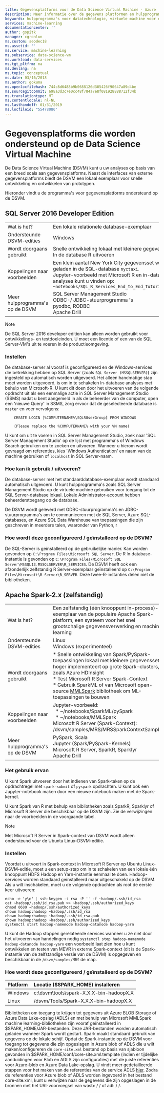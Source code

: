 ```yaml
---
title: Gegevensplatforms voor de Data Science Virtual Machine - Azure | Microsoft Docs
description: Meer informatie over de gegevens platformen en hulpprogramma's die worden ondersteund op de Data Science Virtual Machine.
keywords: hulpprogramma's voor datatechnologie, virtuele machine voor datatechnologie, hulpprogramma voor datatechnologie, linux-datatechnologie
services: machine-learning
documentationcenter: ''
author: gopitk
manager: cgronlun
ms.custom: seodec18
ms.assetid: ''
ms.service: machine-learning
ms.subservice: data-science-vm
ms.workload: data-services
ms.tgt_pltfrm: na
ms.devlang: na
ms.topic: conceptual
ms.date: 03/16/2018
ms.author: gokuma
ms.openlocfilehash: 744c8d6488b9b0688126d305426f90647a89d4be
ms.sourcegitcommit: 698a3d3c7e0cc48f784a7e8f081928888712f34b
ms.translationtype: MT
ms.contentlocale: nl-NL
ms.lasthandoff: 01/31/2019
ms.locfileid: "55478080"
---
```

# <a name="data-platforms-supported-on-the-data-science-virtual-machine"></a>Gegevensplatforms die worden ondersteund op de Data Science Virtual Machine

De Data Science Virtual Machine (DSVM) kunt u uw analyses op basis van een breed scala aan gegevensplatforms. Naast de interfaces van externe gegevensplatforms biedt de DSVM een lokaal exemplaar voor snelle ontwikkeling en ontwikkelen van prototypen. 

Hieronder vindt u de programma's voor gegevensplatforms ondersteund op de DSVM. 

## <a name="sql-server-2016-developer-edition"></a>SQL Server 2016 Developer Edition

| | |
| ------------- | ------------- |
| Wat is het?   | Een lokale relationele database-exemplaar      |
| Ondersteunde DSVM-edities      | Windows      |
| Wordt doorgaans gebruikt      | Snelle ontwikkeling lokaal met kleinere gegevensset <br/> In de database R uitvoeren   |
| Koppelingen naar voorbeelden      |    Een klein aantal New York City gegevensset worden geladen in de SQL-database `nyctaxi`. <br/> Jupyter-voorbeeld met Microsoft R en in-database analyses kunt u vinden op:<br/> `~notebooks/SQL_R_Services_End_to_End_Tutorial.ipynb`  |
| Meer hulpprogramma's op de DSVM       | SQL Server Management Studio <br/> ODBC-/ JDBC-stuurprogramma 's<br/> pyodbc, RODBC<br />Apache Drill      |

> [!NOTE]
> De SQL Server 2016 developer edition kan alleen worden gebruikt voor ontwikkelings- en testdoeleinden. U moet een licentie of een van de SQL Server-VM's uit te voeren in de productieomgeving. 


### <a name="setup"></a>Instellen

De database-server al vooraf is geconfigureerd en de Windows-services die betrekking hebben op SQL Server (zoals `SQL Server (MSSQLSERVER)`) zijn ingesteld op automatisch worden uitgevoerd. Het alleen handmatige stap moet worden uitgevoerd, is om in te schakelen In-database analyses met behulp van Microsoft-R. U kunt dit doen door het uitvoeren van de volgende opdracht uit als een eenmalige actie in SQL Server Management Studio (SSMS) nadat u bent aangemeld in als de beheerder van de computer, open een 'nieuwe Query' in SSMS, zorg ervoor dat de geselecteerde database is `master` en voer vervolgens: 

        CREATE LOGIN [%COMPUTERNAME%\SQLRUserGroup] FROM WINDOWS 

        (Please replace the %COMPUTERNAME% with your VM name)
       
U kunt om uit te voeren in SQL Server Management Studio, zoek naar 'SQL Server Management Studio' op de lijst met programma's of Windows Search gebruiken om te zoeken en uitvoeren. Wanneer u hierom wordt gevraagd om referenties, kies 'Windows Authentication' en naam van de machine gebruiken of ```localhost``` in SQL Server-naam. 

### <a name="how-to-use--run-it"></a>Hoe kan ik gebruik / uitvoeren?  

De database-server met het standaarddatabase-exemplaar wordt standaard automatisch uitgevoerd. U kunt hulpprogramma's zoals SQL Server Management Studio op de virtuele machine gebruiken voor toegang tot de SQL Server-database lokaal. Lokale Administrator-account hebben beheerderstoegang op de database. 

De DSVM wordt geleverd met ODBC-stuurprogramma's en JDBC-stuurprogramma's om te communiceren met de SQL Server, Azure SQL-databases, en Azure SQL Data Warehouse van toepassingen die zijn geschreven in meerdere talen, waaronder van Python, r 

### <a name="how-is-it-configured--installed-on-the-dsvm"></a>Hoe wordt deze geconfigureerd / geïnstalleerd op de DSVM? 

De SQL-Server is geïnstalleerd op de gebruikelijke manier. Kan worden gevonden op `C:\Program Files\Microsoft SQL Server`. De R In database-instantie is gevonden op `C:\Program Files\Microsoft SQL Server\MSSQL13.MSSQLSERVER\R_SERVICES`. De DSVM heeft ook een afzonderlijk zelfstandig R Server-exemplaar geïnstalleerd op `C:\Program Files\Microsoft\R Server\R_SERVER`. Deze twee-R-instanties delen niet de bibliotheken.


## <a name="apache-spark-2x-standalone"></a>Apache Spark-2.x (zelfstandig)

| | |
| ------------- | ------------- |
| Wat is het?   | Een zelfstandig (één knooppunt in-process)-exemplaar van de populaire Apache Spark-platform, een systeem voor het snel grootschalige gegevensverwerking en machine learning     |
| Ondersteunde DSVM-edities      | Linux <br /> Windows (experimenteel)      |
| Wordt doorgaans gebruikt      | * Snelle ontwikkeling van Spark/PySpark-toepassingen lokaal met kleinere gegevensset en hoger implementeert op grote Spark-clusters, zoals Azure HDInsight<br/> * Test Microsoft R Server Spark-Context <br />* Gebruik SparkML of van Microsoft open-source [MMLSpark](https://github.com/Azure/mmlspark) bibliotheek om ML-toepassingen te bouwen  |
| Koppelingen naar voorbeelden      |    Jupyter-voorbeeld: <br />&nbsp;&nbsp;* ~/notebooks/SparkML/pySpark <br /> &nbsp;&nbsp;* ~/notebooks/MMLSpark <br /> Microsoft R Server (Spark-Context): /dsvm/samples/MRS/MRSSparkContextSample.R |
| Meer hulpprogramma's op de DSVM       | PySpark, Scala<br/>Jupyter (Spark/PySpark-Kernels)<br/>Microsoft R Server, SparkR, Sparklyr <br />Apache Drill      |

### <a name="how-to-use-it"></a>Het gebruik ervan
U kunt Spark uitvoeren door het indienen van Spark-taken op de opdrachtregel met `spark-submit` of `pyspark` opdrachten. U kunt ook een Jupyter-notebook maken door een nieuwe notebook maken met de Spark-kernel. 

U kunt Spark van R met behulp van bibliotheken zoals SparkR, Sparklyr of Microsoft R Server die beschikbaar op de DSVM zijn. Zie de verwijzingen naar de voorbeelden in de voorgaande tabel. 

> [!NOTE]
> Met Microsoft R Server in Spark-context van DSVM wordt alleen ondersteund voor de Ubuntu Linux-DSVM-editie. 



### <a name="setup"></a>Instellen
Voordat u uitvoert in Spark-context in Microsoft R Server op Ubuntu Linux-DSVM-editie, moet u een setup-stap om in te schakelen van een lokale één knooppunt HDFS Hadoop en Yarn-instantie eenmaal te doen. Hadoop-services worden standaard geïnstalleerd maar uitgeschakeld op de DSVM. Als u wilt inschakelen, moet u de volgende opdrachten als root de eerste keer uitvoeren:

    echo -e 'y\n' | ssh-keygen -t rsa -P '' -f ~hadoop/.ssh/id_rsa
    cat ~hadoop/.ssh/id_rsa.pub >> ~hadoop/.ssh/authorized_keys
    chmod 0600 ~hadoop/.ssh/authorized_keys
    chown hadoop:hadoop ~hadoop/.ssh/id_rsa
    chown hadoop:hadoop ~hadoop/.ssh/id_rsa.pub
    chown hadoop:hadoop ~hadoop/.ssh/authorized_keys
    systemctl start hadoop-namenode hadoop-datanode hadoop-yarn

U kunt de Hadoop stoppen gerelateerde services wanneer u ze niet door het uitvoeren van handelingen nodig ```systemctl stop hadoop-namenode hadoop-datanode hadoop-yarn``` een voorbeeld laat zien hoe u kunt ontwikkelen en testen van MEVR in externe Spark-context (dit is de Spark-instantie van de zelfstandige versie van de DSVM) is opgegeven en beschikbaar in de `/dsvm/samples/MRS` de map. 


### <a name="how-is-it-configured--installed-on-the-dsvm"></a>Hoe wordt deze geconfigureerd / geïnstalleerd op de DSVM? 
|Platform|Locatie ($SPARK_HOME) installeren|
|:--------|:--------|
|Windows | c:\dsvm\tools\spark-X.X.X-bin-hadoopX.X|
|Linux   | /dsvm/Tools/Spark-X.X.X-bin-hadoopX.X|


Bibliotheken om toegang te krijgen tot gegevens uit Azure BLOB Storage of Azure Data Lake-opslag (ADLS) en met behulp van Microsoft MMLSpark machine learning-bibliotheken zijn vooraf geïnstalleerd in $SPARK_HOME/JAR-bestanden. Deze JAR-bestanden worden automatisch geladen wanneer Spark wordt gestart. Spark maakt standaard gebruik van gegevens op de lokale schijf. Opdat de Spark-instantie op de DSVM voor toegang tot gegevens die zijn opgeslagen in Azure blob of ADLS die u wilt maken/configureren de `core-site.xml` bestand op basis van sjabloon gevonden in $SPARK_HOME/conf/core-site.xml.template (indien er tijdelijke aanduidingen voor Blob en ADLS zijn configuraties) met de juiste referenties voor Azure-blob en Azure Data Lake-opslag. U vindt meer gedetailleerde stappen voor het maken van de referenties van de service ADLS [hier](https://docs.microsoft.com/azure/data-lake-store/data-lake-store-authenticate-using-active-directory#create-an-active-directory-application). Zodra de referenties voor Azure blob of ADLS worden ingevoerd in het bestand core-site.xml, kunt u verwijzen naar de gegevens die zijn opgeslagen in de bronnen met het URI-voorvoegsel van wasb: / / of adl: / /. 

